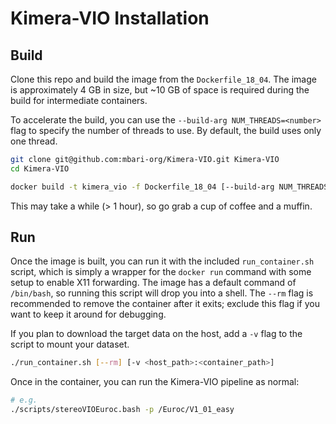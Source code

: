 # Kimera-VIO Installation

## Build

Clone this repo and build the image from the `Dockerfile_18_04`. The image is approximately 4 GB in size, but ~10 GB of space is required during the build for intermediate containers.

To accelerate the build, you can use the `--build-arg NUM_THREADS=<number>` flag to specify the number of threads to use. By default, the build uses only one thread.

```bash
git clone git@github.com:mbari-org/Kimera-VIO.git Kimera-VIO
cd Kimera-VIO

docker build -t kimera_vio -f Dockerfile_18_04 [--build-arg NUM_THREADS=<number>] .
```

This may take a while (> 1 hour), so go grab a cup of coffee and a muffin.

## Run

Once the image is built, you can run it with the included `run_container.sh` script, which is simply a wrapper for the `docker run` command with some setup to enable X11 forwarding. The image has a default command of `/bin/bash`, so running this script will drop you into a shell. The `--rm` flag is recommended to remove the container after it exits; exclude this flag if you want to keep it around for debugging.

If you plan to download the target data on the host, add a `-v` flag to the script to mount your dataset.

```bash
./run_container.sh [--rm] [-v <host_path>:<container_path>]
```

Once in the container, you can run the Kimera-VIO pipeline as normal:

```bash
# e.g.
./scripts/stereoVIOEuroc.bash -p /Euroc/V1_01_easy
```